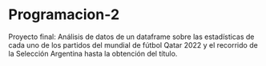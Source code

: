 # Programacion-2
Proyecto final: Análisis de datos de un dataframe sobre las estadísticas de cada uno de los partidos del mundial de fútbol Qatar 2022 y el recorrido de la Selección Argentina hasta la obtención del título.
